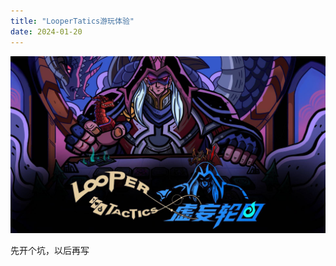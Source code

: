 ```yaml
---
title: "LooperTatics游玩体验"
date: 2024-01-20
---
```

![TitileImage](/asset/0f5e62064da4a59dc74852f9c8d654ad.jpeg)

先开个坑，以后再写
